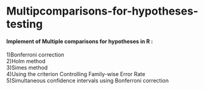 # Multipcomparisons-for-hypotheses-testing
#### Implement of Multiple comparisons for hypotheses in R  :
1)Bonferroni correction </br>
2)Holm method </br>
3)Simes method </br>
4)Using the criterion Controlling Family-wise Error Rate </br>
5)Simultaneous confidence intervals using Bonferroni correction </br>
